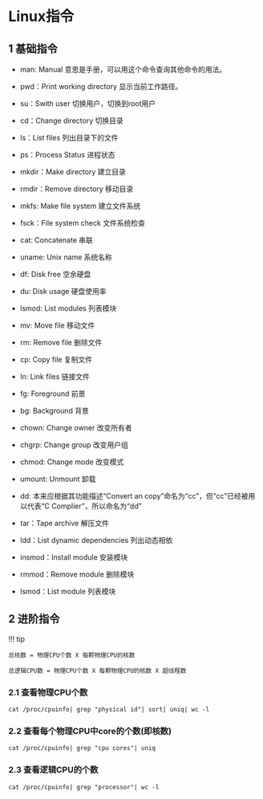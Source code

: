 # Linux指令

## 1 基础指令

* man: Manual   意思是手册，可以用这个命令查询其他命令的用法。

* pwd：Print working directory   显示当前工作路径。

* su：Swith user  切换用户，切换到root用户

* cd：Change directory 切换目录

* ls：List files  列出目录下的文件

* ps：Process Status  进程状态

* mkdir：Make directory  建立目录

* rmdir：Remove directory  移动目录

* mkfs: Make file system  建立文件系统

* fsck：File system check  文件系统检查

* cat: Concatenate  串联

* uname: Unix name  系统名称

* df: Disk free  空余硬盘

* du: Disk usage 硬盘使用率

* lsmod: List modules  列表模块

* mv: Move file  移动文件

* rm: Remove file  删除文件

* cp: Copy file  复制文件

* ln: Link files  链接文件

* fg: Foreground 前景

* bg: Background 背景

* chown: Change owner 改变所有者

* chgrp: Change group 改变用户组

* chmod: Change mode 改变模式

* umount: Unmount 卸载

* dd: 本来应根据其功能描述“Convert an copy”命名为“cc”，但“cc”已经被用以代表“C Complier”，所以命名为“dd”

* tar：Tape archive 解压文件

* ldd：List dynamic dependencies 列出动态相依

* insmod：Install module 安装模块

* rmmod：Remove module 删除模块

* lsmod：List module 列表模块

## 2 进阶指令

!!! tip

    总核数 = 物理CPU个数 X 每颗物理CPU的核数
    
    总逻辑CPU数 = 物理CPU个数 X 每颗物理CPU的核数 X 超线程数

### 2.1 查看物理CPU个数

```shell
cat /proc/cpuinfo| grep "physical id"| sort| uniq| wc -l
```

### 2.2 查看每个物理CPU中core的个数(即核数)

```shell
cat /proc/cpuinfo| grep "cpu cores"| uniq
```

### 2.3 查看逻辑CPU的个数

```shell
cat /proc/cpuinfo| grep "processor"| wc -l
```
